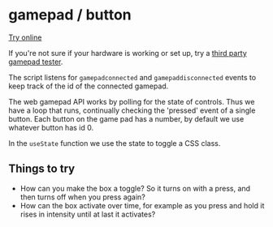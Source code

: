 # gamepad / button

[Try online](https://clinth.github.io/ixfx-demos/io/gamepad/button/)

If you're not sure if your hardware is working or set up, try a [third party gamepad tester](https://hardwaretester.com/gamepad).

The script listens for `gamepadconnected` and `gamepaddisconnected` events to keep track of the id of the connected gamepad.

The web gamepad API works by polling for the state of controls. Thus we have a loop that runs, continually checking the 'pressed' event of a single button. Each button on the game pad has a number, by default we use whatever button has id 0.

In the `useState` function we use the state to toggle a CSS class.

## Things to try

* How can you make the box a toggle? So it turns on with a press, and then turns off when you press again?
* How can the box activate over time, for example as you press and hold it rises in intensity until at last it activates?